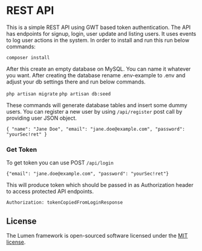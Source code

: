 # REST API

This is a simple REST API using GWT based token authentication. The API has endpoints for signup, login, user update and listing users. It uses events to log user actions in the system. In order to install and run this run below commands:

`composer install`

After this create an empty database on MySQL. You can name it whatever you want. After creating the database rename .env-example to .env and adjust your db settings there and run below commands.

`php artisan migrate`
`php artisan db:seed`

These commands will generate database tables and insert some dummy users. You can register a new user by using `/api/register` post call by providing user JSON object. 

`{
"name": "Jane Doe",
"email": "jane.doe@example.com",
"password": "yourSec!ret"
}`

### Get Token
To get token you can use POST `/api/login`

`{"email": "jane.doe@example.com", "password": "yourSec!ret"}`

This will produce token which should be passed in as Authorization header to access protected API endpoints.

`Authorization: tokenCopiedFromLoginResponse`

## License

The Lumen framework is open-sourced software licensed under the [MIT license](https://opensource.org/licenses/MIT).
